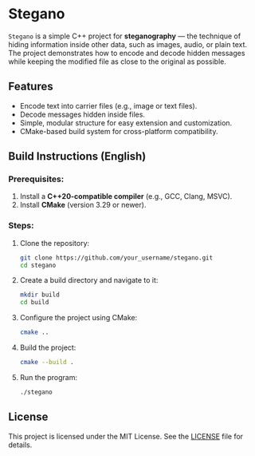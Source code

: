 # Stegano

`Stegano` is a simple C++ project for **steganography** — the technique of hiding information inside other data, such as images, audio, or plain text. The project demonstrates how to encode and decode hidden messages while keeping the modified file as close to the original as possible.


## Features
- Encode text into carrier files (e.g., image or text files).
- Decode messages hidden inside files.
- Simple, modular structure for easy extension and customization.
- CMake-based build system for cross-platform compatibility.


## Build Instructions (English)
### Prerequisites:
1. Install a **C++20-compatible compiler** (e.g., GCC, Clang, MSVC).
2. Install **CMake** (version 3.29 or newer).

### Steps:
1. Clone the repository:
   ```bash
   git clone https://github.com/your_username/stegano.git
   cd stegano
   ```
2. Create a build directory and navigate to it:
   ```bash
   mkdir build
   cd build
   ```
3. Configure the project using CMake:
   ```bash
   cmake ..
   ```
4. Build the project:
   ```bash
   cmake --build .
   ```
5. Run the program:
   ```bash
   ./stegano
   ```


## License
This project is licensed under the MIT License. See the [LICENSE](./LICENSE) file for details.